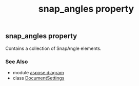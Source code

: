 ﻿---
title: snap_angles property
second_title: Aspose.Diagram for Python via .NET API References
description: 
type: docs
weight: 160
url: /python-net/aspose.diagram/documentsettings/snap_angles/
is_root: false
---

## snap_angles property


Contains a collection of SnapAngle elements.

### See Also
* module [aspose.diagram](../../)
* class [DocumentSettings](/diagram/python-net/aspose.diagram/documentsettings)
